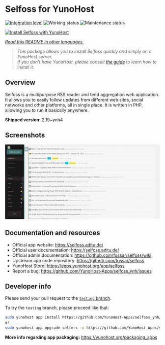<!--
N.B.: This README was automatically generated by <https://github.com/YunoHost/apps/tree/master/tools/readme_generator>
It shall NOT be edited by hand.
-->

# Selfoss for YunoHost

[![Integration level](https://dash.yunohost.org/integration/selfoss.svg)](https://dash.yunohost.org/appci/app/selfoss) ![Working status](https://ci-apps.yunohost.org/ci/badges/selfoss.status.svg) ![Maintenance status](https://ci-apps.yunohost.org/ci/badges/selfoss.maintain.svg)

[![Install Selfoss with YunoHost](https://install-app.yunohost.org/install-with-yunohost.svg)](https://install-app.yunohost.org/?app=selfoss)

*[Read this README in other languages.](./ALL_README.md)*

> *This package allows you to install Selfoss quickly and simply on a YunoHost server.*  
> *If you don't have YunoHost, please consult [the guide](https://yunohost.org/install) to learn how to install it.*

## Overview

Selfoss is a multipurpose RSS reader and feed aggregation web application. It allows you to easily follow updates from different web sites, social networks and other platforms, all in single place. It is written in PHP, allowing you to run it basically anywhere.


**Shipped version:** 2.19~ynh4

## Screenshots

![Screenshot of Selfoss](./doc/screenshots/screenshot1.png)

## Documentation and resources

- Official app website: <https://selfoss.aditu.de/>
- Official user documentation: <https://selfoss.aditu.de/>
- Official admin documentation: <https://github.com/fossar/selfoss/wiki>
- Upstream app code repository: <https://github.com/fossar/selfoss>
- YunoHost Store: <https://apps.yunohost.org/app/selfoss>
- Report a bug: <https://github.com/YunoHost-Apps/selfoss_ynh/issues>

## Developer info

Please send your pull request to the [`testing` branch](https://github.com/YunoHost-Apps/selfoss_ynh/tree/testing).

To try the `testing` branch, please proceed like that:

```bash
sudo yunohost app install https://github.com/YunoHost-Apps/selfoss_ynh/tree/testing --debug
or
sudo yunohost app upgrade selfoss -u https://github.com/YunoHost-Apps/selfoss_ynh/tree/testing --debug
```

**More info regarding app packaging:** <https://yunohost.org/packaging_apps>
